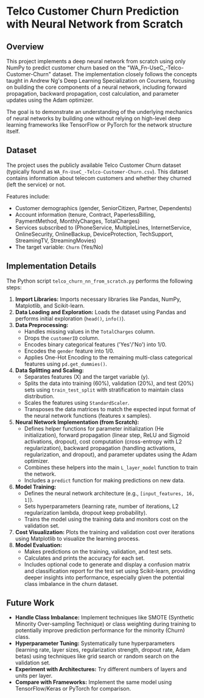 # Telco Customer Churn Prediction with Neural Network from Scratch

## Overview

This project implements a deep neural network from scratch using only NumPy to predict customer churn based on the "WA_Fn-UseC_-Telco-Customer-Churn" dataset. The implementation closely follows the concepts taught in Andrew Ng's Deep Learning Specialization on Coursera, focusing on building the core components of a neural network, including forward propagation, backward propagation, cost calculation, and parameter updates using the Adam optimizer.

The goal is to demonstrate an understanding of the underlying mechanics of neural networks by building one without relying on high-level deep learning frameworks like TensorFlow or PyTorch for the network structure itself.

## Dataset

The project uses the publicly available Telco Customer Churn dataset (typically found as `WA_Fn-UseC_-Telco-Customer-Churn.csv`). This dataset contains information about telecom customers and whether they churned (left the service) or not.

Features include:
*   Customer demographics (gender, SeniorCitizen, Partner, Dependents)
*   Account information (tenure, Contract, PaperlessBilling, PaymentMethod, MonthlyCharges, TotalCharges)
*   Services subscribed to (PhoneService, MultipleLines, InternetService, OnlineSecurity, OnlineBackup, DeviceProtection, TechSupport, StreamingTV, StreamingMovies)
*   The target variable: `Churn` (Yes/No)

## Implementation Details

The Python script `telco_churn_nn_from_scratch.py` performs the following steps:

1.  **Import Libraries:** Imports necessary libraries like Pandas, NumPy, Matplotlib, and Scikit-learn.
2.  **Data Loading and Exploration:** Loads the dataset using Pandas and performs initial exploration (`head()`, `info()`).
3.  **Data Preprocessing:** 
    *   Handles missing values in the `TotalCharges` column.
    *   Drops the `customerID` column.
    *   Encodes binary categorical features ('Yes'/'No') into 1/0.
    *   Encodes the `gender` feature into 1/0.
    *   Applies One-Hot Encoding to the remaining multi-class categorical features using `pd.get_dummies()`.
4.  **Data Splitting and Scaling:**
    *   Separates features (X) and the target variable (y).
    *   Splits the data into training (60%), validation (20%), and test (20%) sets using `train_test_split` with stratification to maintain class distribution.
    *   Scales the features using `StandardScaler`.
    *   Transposes the data matrices to match the expected input format of the neural network functions (features x samples).
5.  **Neural Network Implementation (from Scratch):**
    *   Defines helper functions for parameter initialization (He initialization), forward propagation (linear step, ReLU and Sigmoid activations, dropout), cost computation (cross-entropy with L2 regularization), backward propagation (handling activations, regularization, and dropout), and parameter updates using the Adam optimizer.
    *   Combines these helpers into the main `L_layer_model` function to train the network.
    *   Includes a `predict` function for making predictions on new data.
6.  **Model Training:**
    *   Defines the neural network architecture (e.g., `[input_features, 16, 1]`).
    *   Sets hyperparameters (learning rate, number of iterations, L2 regularization lambda, dropout keep probability).
    *   Trains the model using the training data and monitors cost on the validation set.
7.  **Cost Visualization:** Plots the training and validation cost over iterations using Matplotlib to visualize the learning process.
8.  **Model Evaluation:**
    *   Makes predictions on the training, validation, and test sets.
    *   Calculates and prints the accuracy for each set.
    *   Includes optional code to generate and display a confusion matrix and classification report for the test set using Scikit-learn, providing deeper insights into performance, especially given the potential class imbalance in the churn dataset.

## Future Work

*   **Handle Class Imbalance:** Implement techniques like SMOTE (Synthetic Minority Over-sampling Technique) or class weighting during training to potentially improve prediction performance for the minority (Churn) class.
*   **Hyperparameter Tuning:** Systematically tune hyperparameters (learning rate, layer sizes, regularization strength, dropout rate, Adam betas) using techniques like grid search or random search on the validation set.
*   **Experiment with Architectures:** Try different numbers of layers and units per layer.
*   **Compare with Frameworks:** Implement the same model using TensorFlow/Keras or PyTorch for comparison.
